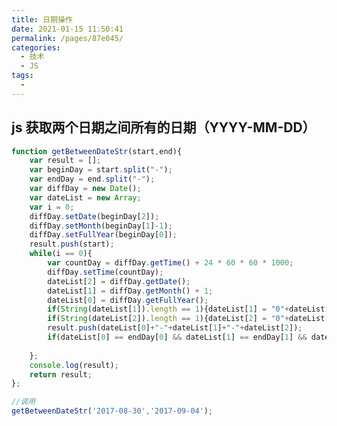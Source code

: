```yaml
---
title: 日期操作
date: 2021-01-15 11:50:41
permalink: /pages/87e045/
categories:
  - 技术
  - JS
tags:
  - 
---
```

<!--
 * @Descripttion: 
 * @version: 
 * @Author: sueRimn
 * @Date: 2020-11-03 10:55:10
 * @LastEditors: sueRimn
 * @LastEditTime: 2020-11-03 10:56:21
-->
## js 获取两个日期之间所有的日期（YYYY-MM-DD）

```js
function getBetweenDateStr(start,end){
    var result = [];
    var beginDay = start.split("-");
    var endDay = end.split("-");
    var diffDay = new Date();
    var dateList = new Array;
    var i = 0;
    diffDay.setDate(beginDay[2]);
    diffDay.setMonth(beginDay[1]-1);
    diffDay.setFullYear(beginDay[0]);
    result.push(start);
    while(i == 0){
        var countDay = diffDay.getTime() + 24 * 60 * 60 * 1000;
        diffDay.setTime(countDay);
        dateList[2] = diffDay.getDate();
        dateList[1] = diffDay.getMonth() + 1;
        dateList[0] = diffDay.getFullYear();
        if(String(dateList[1]).length == 1){dateList[1] = "0"+dateList[1]};
        if(String(dateList[2]).length == 1){dateList[2] = "0"+dateList[2]};
        result.push(dateList[0]+"-"+dateList[1]+"-"+dateList[2]);
        if(dateList[0] == endDay[0] && dateList[1] == endDay[1] && dateList[2] == endDay[2]){ i = 1;
                                                                                            }
    };
    console.log(result);
    return result;
};

//调用
getBetweenDateStr('2017-08-30','2017-09-04');
```